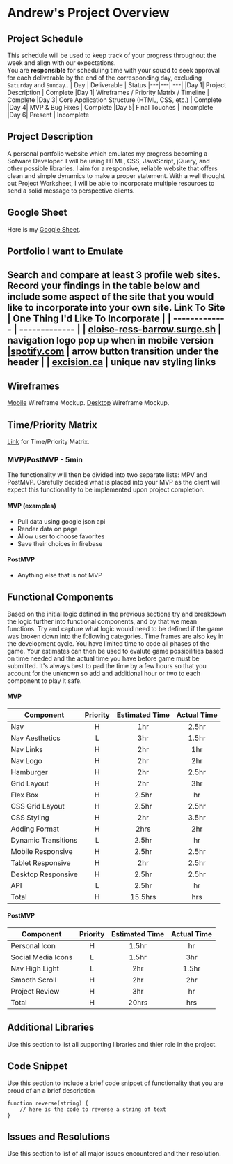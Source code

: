 # Andrew's Project Overview

## Project Schedule
This schedule will be used to keep track of your progress throughout the week and align with our expectations.  
You are **responsible** for scheduling time with your squad to seek approval for each deliverable by the end of the corresponding day, excluding `Saturday` and `Sunday`..
|  Day | Deliverable | Status
|---|---| ---|
|Day 1| Project Description | Complete
|Day 1| Wireframes / Priority Matrix / Timeline | Complete
|Day 3| Core Application Structure (HTML, CSS, etc.) | Complete
|Day 4| MVP & Bug Fixes | Complete
|Day 5| Final Touches | Incomplete
|Day 6| Present | Incomplete

## Project Description
A personal portfolio website which emulates my progress becoming a Sofware Developer. I will be using HTML, CSS, JavaScript, jQuery, and other possible libraries. I aim for a responsive, reliable website that offers clean and simple dynamics to make a proper statement. With a well thought out Project Worksheet, I will be able to incorporate multiple resources to send a solid message to perspective clients.
## Google Sheet
Here is my [Google Sheet](https://docs.google.com/spreadsheets/d/1nkqxGiQQqLYrhYJf3PPX4E41jCEUxImH-Yxgf1fbWGA/edit?usp=sharing).

## Portfolio I want to Emulate
Search and compare at least 3 profile web sites.  Record your findings in the table below and include some aspect of the site that you would like to incorporate into your own site.
Link To Site  | One Thing I'd Like To Incorporate | 
| ------------- | ------------- |
| [eloise-ress-barrow.surge.sh](http://eloise-ress-barrow.surge.sh/#writing) | navigation logo pop up when in mobile version
|[spotify.com](https://www.spotify.com/us/) | arrow button transition under the header |
| [excision.ca](https://excision.ca/) |  unique nav styling links
---

## Wireframes

[Mobile](https://res.cloudinary.com/dfltkqotn/image/upload/v1608520070/IMG_4685_dihc9a.heic) Wireframe Mockup.
[Desktop](https://res.cloudinary.com/dfltkqotn/image/upload/v1608520191/370CA2B7-6926-47B1-B822-19A10BFA9769_ezzkh7.heic) Wireframe Mockup.
## Time/Priority Matrix 
[Link](https://res.cloudinary.com/dfltkqotn/image/upload/v1608520236/6BC8B792-765B-47E6-BD08-89A132761F2E_lt4dfk.heic) for Time/Priority Matrix.

 
### MVP/PostMVP - 5min
The functionality will then be divided into two separate lists: MPV and PostMVP.  Carefully decided what is placed into your MVP as the client will expect this functionality to be implemented upon project completion.  
#### MVP (examples)
- Pull data using google json api
- Render data on page 
- Allow user to choose favorites 
- Save their choices in firebase
#### PostMVP 
- Anything else that is not MVP
## Functional Components
Based on the initial logic defined in the previous sections try and breakdown the logic further into functional components, and by that we mean functions.  Try and capture what logic would need to be defined if the game was broken down into the following categories.
Time frames are also key in the development cycle.  You have limited time to code all phases of the game.  Your estimates can then be used to evalute game possibilities based on time needed and the actual time you have before game must be submitted. It's always best to pad the time by a few hours so that you account for the unknown so add and additional hour or two to each component to play it safe.
#### MVP
| Component | Priority | Estimated Time | Actual Time |
| --- | :---: |  :---: | :---: | 
| Nav | H | 1hr | 2.5hr |
| Nav Aesthetics | L | 3hr | 1.5hr |
| Nav Links | H | 2hr | 1hr |
| Nav Logo | H | 2hr | 2hr |
| Hamburger | H | 2hr | 2.5hr |
| Grid Layout | H | 2hr | 3hr |  
| Flex Box | H | 2.5hr|  hr | 
| CSS Grid Layout| H | 2.5hr | 2.5hr |
| CSS Styling | H | 2hr | 3.5hr |
| Adding Format | H | 2hrs|  2hr | 
| Dynamic Transitions | L | 2.5hr | hr |
| Mobile Responsive | H | 2.5hr | 2.5hr |
| Tablet Responsive | H | 2hr | 2.5hr |
| Desktop Responsive | H | 2.5hr | 2.5hr |
| API | L | 2.5hr | hr |
| Total | H | 15.5hrs| hrs |
#### PostMVP
| Component | Priority | Estimated Time | Actual Time |
| --- | :---: |  :---: | :---: | 
| Personal Icon | H | 1.5hr | hr |
| Social Media Icons | L | 1.5hr | 3hr |
| Nav High Light | L | 2hr | 1.5hr |
| Smooth Scroll | H | 2hr | 2hr |
| Project Review | H | 3hr | hr |
| Total | H | 20hrs| hrs |
## Additional Libraries
 Use this section to list all supporting libraries and thier role in the project. 
## Code Snippet
Use this section to include a brief code snippet of functionality that you are proud of an a brief description  
```
function reverse(string) {
	// here is the code to reverse a string of text
}
```
## Issues and Resolutions
 Use this section to list of all major issues encountered and their resolution.